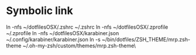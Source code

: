 # Symbolic link

ln -nfs ~/dotfilesOSX/.zshrc ~/.zshrc
ln -nfs ~/dotfilesOSX/.zprofile ~/.zprofile
ln -nfs ~/dotfilesOSX/karabiner.json ~/.config/karabiner/karabiner.json
ln -s ~/bin/dotfiles/ZSH_THEME/mrp.zsh-theme ~/.oh-my-zsh/custom/themes/mrp.zsh-theme\
